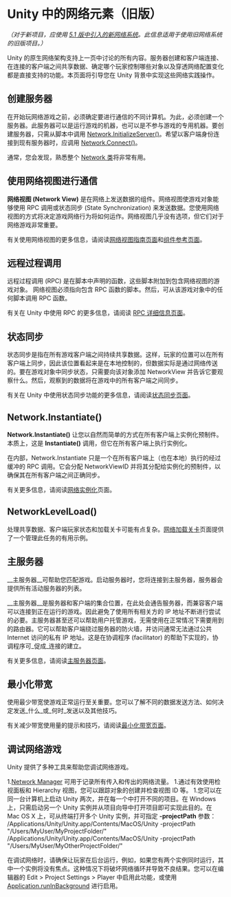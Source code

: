 Unity 中的网络元素（旧版）
============================

*（对于新项目，应使用 [5.1 版中引入的新网络系统](UNet.html)。此信息适用于使用旧网络系统的旧版项目。）*

Unity 的原生网络架构支持上一页中讨论的所有内容。服务器创建和客户端连接、在连接的客户端之间共享数据、确定哪个玩家控制哪些对象以及穿透网络配置变化都是直接支持的功能。本页面将引导您在 Unity 背景中实现这些网络实践操作。


创建服务器
-----------------


在开始玩网络游戏之前，必须确定要进行通信的不同计算机。为此，必须创建一个服务器。此服务器可以是运行游戏的机器，也可以是不参与游戏的专用机器。要创建服务器，只需从脚本中调用 [Network.InitializeServer()](../ScriptReference/Network.InitializeServer.html)。希望以客户端身份连接到现有服务器时，应调用 [Network.Connect()](../ScriptReference/Network.Connect.html)。

通常，您会发现，熟悉整个 [Network 类](../ScriptReference/Network.html)将非常有用。


使用网络视图进行通信
---------------------------------


__网络视图 (Network View)__ 是在网络上发送数据的组件。网络视图使游戏对象能够使用 RPC 调用或状态同步 (State Synchronization) 来发送数据。您使用网络视图的方式将决定游戏网络行为将如何运作。网络视图几乎没有选项，但它们对于网络游戏非常重要。

有关使用网络视图的更多信息，请阅读[网络视图指南页面](net-NetworkView.html)和[组件参考页面](class-NetworkView.html)。


远程过程调用
----------------------


远程过程调用 (RPC) 是在脚本中声明的函数，这些脚本附加到包含网络视图的游戏对象。
网络视图必须指向包含 RPC 函数的脚本。然后，可从该游戏对象中的任何脚本调用 RPC 函数。

有关在 Unity 中使用 RPC 的更多信息，请阅读 [RPC 详细信息页面](net-RPCDetails.html)。


状态同步
---------------------


状态同步是指在所有游戏客户端之间持续共享数据。这样，玩家的位置可以在所有客户端上同步，因此该位置看起来是在本地控制的，但数据实际是通过网络传送的。要在游戏对象中同步状态，只需要向该对象添加 NetworkView 并告诉它要观察什么。然后，观察到的数据将在游戏中的所有客户端之间同步。

有关在 Unity 中使用状态同步功能的更多信息，请阅读[状态同步页面](net-StateSynchronization.html)。


Network.Instantiate()
---------------------


__Network.Instantiate()__ 让您以自然而简单的方式在所有客户端上实例化预制件。本质上，这是 __Instantiate()__ 调用，但它在所有客户端上执行实例化。

在内部，Network.Instantiate 只是一个在所有客户端上（也在本地）执行的经过缓冲的 RPC 调用。它会分配 NetworkViewID 并将其分配给实例化的预制件，以确保其在所有客户端之间正确同步。

有关更多信息，请阅读[网络实例化](net-NetworkInstantiate.html)页面。


NetworkLevelLoad()
------------------


处理共享数据、客户端玩家状态和加载关卡可能有点复杂。[网络加载关卡](net-NetworkLevelLoad.html)页面提供了一个管理此任务的有用示例。


主服务器
-------------


__主服务器__可帮助您匹配游戏。启动服务器时，您将连接到主服务器，服务器会提供所有活动服务器的列表。

__主服务器__是服务器和客户端的集合位置，在此处会通告服务器，而兼容客户端可以连接到正在运行的游戏。因此避免了使用所有相关方的 IP 地址不断进行尝试的必要。主服务器甚至还可以帮助用户托管游戏，无需使用在正常情况下需要用到的路由器。它可以帮助客户端绕过服务器的防火墙，并访问通常无法通过公共 Internet 访问的私有 IP 地址。这是在协调程序 (facilitator) 的帮助下实现的，协调程序可_促成_连接的建立。

有关更多信息，请阅读[主服务器页面](net-MasterServer.html)。


最小化带宽
--------------------


使用最少带宽使游戏正常运行至关重要。您可以了解不同的数据发送方法、如何决定发送_什么_或_何时_发送以及其他技巧。

有关减少带宽使用量的提示和技巧，请阅读[最小化带宽页面](net-MinimizingBandwidth.html)。


调试网络游戏
-------------------------


Unity 提供了多种工具来帮助您调试网络游戏。


1.[Network Manager](class-NetworkManager.html) 可用于记录所有传入和传出的网络流量。
1.通过有效使用检视面板和 Hierarchy 视图，您可以跟踪对象的创建并检查视图 ID 等。
1.您可以在同一台计算机上启动 Unity 两次，并在每一个中打开不同的项目。在 Windows 上，只需启动另一个 Unity 实例并从项目向导中打开项目即可实现此目的。在 Mac OS X 上，可从终端打开多个 Unity 实例，并可指定 __-projectPath__ 参数：
    /Applications/Unity/Unity.app/Contents/MacOS/Unity -projectPath "/Users/MyUser/MyProjectFolder/"
    /Applications/Unity/Unity.app/Contents/MacOS/Unity -projectPath "/Users/MyUser/MyOtherProjectFolder/"


在调试网络时，请确保让玩家在后台运行，例如，如果您有两个实例同时运行，其中一个实例将没有焦点。这种情况下将破坏网络循环并导致不良结果。您可以在编辑器的 Edit &gt; Project Settings &gt; Player 中启用此功能，或使用 [Application.runInBackground](../ScriptReference/Application-runInBackground.html) 进行启用。
